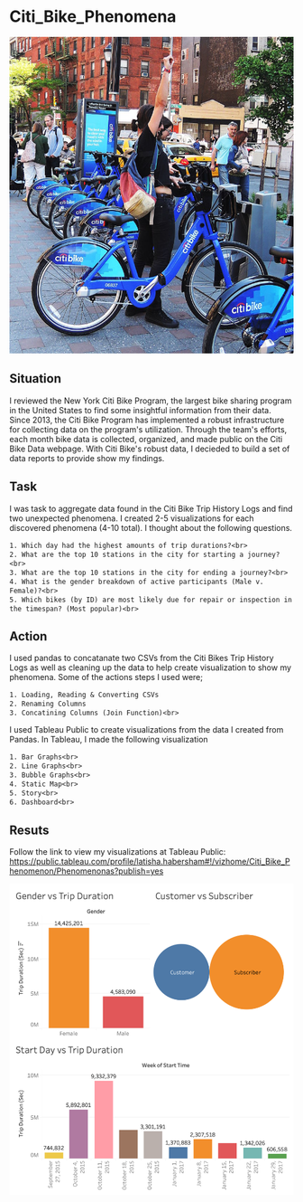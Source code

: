 # Citi_Bike_Phenomena

![citi_bike](https://github.com/llhabers/Citi_Bike/blob/main/Resources/Images/citi-bike-station-bikes.jpeg)<br>

## Situation<br>
I reviewed the New York Citi Bike Program, the largest bike sharing program in the United States to find some insightful information from their data. Since 2013, the Citi Bike Program has implemented a robust infrastructure for collecting data on the program's utilization. Through the team's efforts, each month bike data is collected, organized, and made public on the Citi Bike Data webpage. With Citi Bike's robust data, I decieded to build a set of data reports to provide show my findings.<br>

## Task<br>
I was task to aggregate data found in the Citi Bike Trip History Logs and find two unexpected phenomena. I created 2-5 visualizations for each discovered phenomena (4-10 total). I thought about the following questions.<br>

    1. Which day had the highest amounts of trip durations?<br>
    2. What are the top 10 stations in the city for starting a journey?<br>
    3. What are the top 10 stations in the city for ending a journey?<br>
    4. What is the gender breakdown of active participants (Male v. Female)?<br>
    5. Which bikes (by ID) are most likely due for repair or inspection in the timespan? (Most popular)<br>

## Action<br>
I used pandas to concatanate two CSVs from the Citi Bikes Trip History Logs as well as cleaning up the data to help create visualization to show my phenomena. Some of the actions steps I used were;<br>

    1. Loading, Reading & Converting CSVs
    2. Renaming Columns
    3. Concatining Columns (Join Function)<br>

I used Tableau Public to create visualizations from the data I created from Pandas. In Tableau, I made the following visualization<br>

    1. Bar Graphs<br>
    2. Line Graphs<br>
    3. Bubble Graphs<br>
    4. Static Map<br>
    5. Story<br>
    6. Dashboard<br>
    
## Resuts<br>
Follow the link to view my visualizations at Tableau Public:<br> https://public.tableau.com/profile/latisha.habersham#!/vizhome/Citi_Bike_Phenomenon/Phenomenonas?publish=yes<br> 

![Dashbaord](https://github.com/llhabers/Citi_Bike/blob/main/Resources/Images/Phenomena.png)